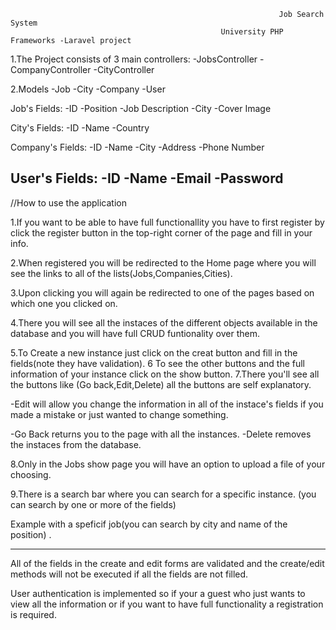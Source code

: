                                                                 Job Search System
                                                   University PHP Frameworks -Laravel project


1.The Project consists of 3 main controllers:
-JobsController
-CompanyController
-CityController

2.Models
-Job
-City
-Company
-User

Job's Fields:
-ID
-Position
-Job Description
-City
-Cover Image

City's Fields:
-ID
-Name
-Country

Company's Fields:
-ID
-Name
-City
-Address
-Phone Number

User's Fields:
-ID
-Name
-Email
-Password
----------------------------------------------------------------------------------------------------------------------------------
//How to use the application

1.If you want to be able to have full functionallity you have to first register 
  by click the register button in the top-right corner of the page and fill in your info.

2.When registered you will be redirected to the Home page where you will see the links
  to all of the lists(Jobs,Companies,Cities).

3.Upon clicking you will again be redirected to one of the pages based on which one you
  clicked on.

4.There you will see all the instaces of the different objects available in the database and you will have full
  CRUD funtionality over them.

5.To Create a new instance just click on the creat button and fill in the fields(note they have validation).
6 To see the other buttons and the full information of your instance click on the show button.
7.There you'll see all the buttons like (Go back,Edit,Delete) all the buttons are self explanatory.

-Edit will allow you change the information in all of the instace's fields if you made a mistake 
 or just wanted to change something.

-Go Back returns you to the page with all the instances.
-Delete removes the instaces from the database.

8.Only in the Jobs show page you will have an option to upload a file of your choosing.

9.There is a search bar where you can search for a specific instance.
  (you can search by one or more of the fields)

Example with a speficif job(you can search by city and name of the position) .
  
----------------------------------------------------------------------------------------------------------------------------------

All of the fields in the create and edit forms are validated and the create/edit methods will not be executed
if all the fields are not filled.

User authentication is implemented so if your a guest who just wants to view all the information
or if you want to have full functionality a registration is required.


